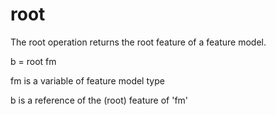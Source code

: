 # root
The root operation returns the root feature of a feature model.

b = root fm

fm is a variable of feature model type

b is a reference of the (root) feature of 'fm'